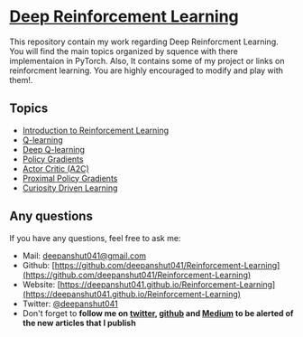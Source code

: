 # [Deep Reinforcement Learning](https://deepanshut041.github.io/Reinforcement-Learning/)

This repository contain my work regarding Deep Reinforcment Learning. You will find the main topics organized by squence with there implementaion in PyTorch. Also, It contains some of my project or links on reinforcment learning. You are highly encouraged to modify and play with them!.

## Topics
 - [Introduction to Reinforcement Learning](./introduction/)
 - [Q-learning](./qlearning)
 - [Deep Q-learning]()
 - [Policy Gradients]()
 - [Actor Critic (A2C)]()
 - [Proximal Policy Gradients]()
 - [Curiosity Driven Learning]()

## Any questions
If you have any questions, feel free to ask me: 
 * Mail: <a href="mailto:deepanshut041@gmail.com">deepanshut041@gmail.com</a>  
 * Github: [https://github.com/deepanshut041/Reinforcement-Learning](https://github.com/deepanshut041/Reinforcement-Learning) 
 * Website: [https://deepanshut041.github.io/Reinforcement-Learning](https://deepanshut041.github.io/Reinforcement-Learning) 
 * Twitter: <a href="https://twitter.com/deepanshut041">@deepanshut041</a> 
 * Don't forget to <b> follow me on <a href="https://twitter.com/deepanshut041">twitter</a>, <a href="https://github.com/deepanshut041">github</a> and <a href="https://medium.com/@deepanshut041">Medium</a> to be alerted of the new articles that I publish </b>
